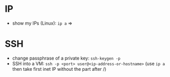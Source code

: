 # IP
- show my IPs (Linux): `ip a` => 

# SSH
- change passphrase of a private key: `ssh-keygen -p`
- SSH into a VM: `ssh -p <port> user@<ip-address-or-hostname>` (use `ip a` then take first inet IP without the part after /)

